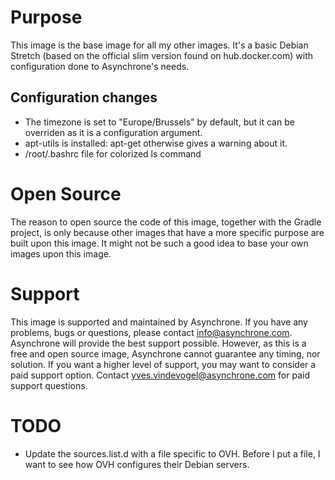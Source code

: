 # Purpose

This image is the base image for all my other images.  It's a basic Debian Stretch (based on the official slim version found on hub.docker.com) with configuration done to Asynchrone's needs.

## Configuration changes

- The timezone is set to "Europe/Brussels" by default, but it can be overriden as it is a configuration argument.
- apt-utils is installed: apt-get otherwise gives a warning about it.
- /root/.bashrc file for colorized ls command

# Open Source

The reason to open source the code of this image, together with the Gradle project, is only because other images that have a more specific purpose are built upon this image.
It might not be such a good idea to base your own images upon this image.

# Support

This image is supported and maintained by Asynchrone. If you have any problems, bugs or questions, please contact info@asynchrone.com. Asynchrone will provide the best support possible. However, as this is a free and open source image, Asynchrone cannot guarantee any timing, nor solution. If you want a higher level of support, you may want to consider a paid support option. Contact yves.vindevogel@asynchrone.com for paid support questions.

# TODO

- Update the sources.list.d with a file specific to OVH. Before I put a file, I want to see how OVH configures their Debian servers.
